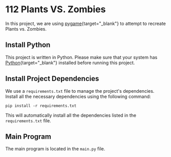 # 112 Plants VS. Zombies

In this project, we are using [pygame](https://www.pygame.org/){target="_blank"} to attempt to recreate Plants vs. Zombies.

## Install Python

This project is written in Python. Please make sure that your system has [Python](https://www.python.org){target="_blank"} installed before running this project.

## Install Project Dependencies

We use a `requirements.txt` file to manage the project's dependencies. Install all the necessary dependencies using the following command:

```shell
pip install -r requirements.txt
```

This will automatically install all the dependencies listed in the `requirements.txt` file.

## Main Program

The main program is located in the `main.py` file.
